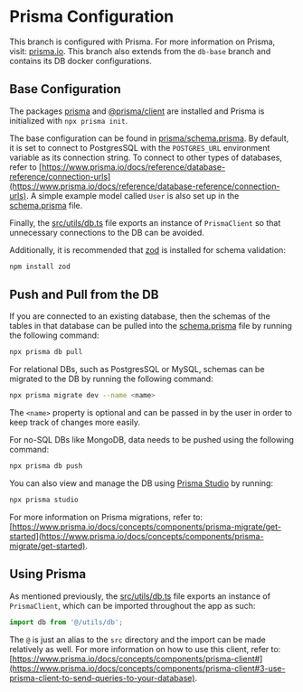 # Prisma Configuration

This branch is configured with Prisma. For more information on Prisma, visit: [prisma.io](https://www.prisma.io/). This branch also extends from the `db-base` branch and contains its DB docker configurations.

## Base Configuration

The packages [prisma](https://www.npmjs.com/package/prisma)  and [@prisma/client](https://www.npmjs.com/package/@prisma/client) are installed and Prisma is initialized with `npx prisma init`.

The base configuration can be found in [prisma/schema.prisma](../prisma/schema.prisma). By default, it is set to connect to PostgresSQL with the `POSTGRES_URL` environment variable as its connection string. To connect to other types of databases, refer to [https://www.prisma.io/docs/reference/database-reference/connection-urls](https://www.prisma.io/docs/reference/database-reference/connection-urls). A simple example model called `User` is also set up in the [schema.prisma](../prisma/schema.prisma) file.

Finally, the [src/utils/db.ts](../src/utils/db.ts) file exports an instance of `PrismaClient` so that unnecessary connections to the DB can be avoided.

Additionally, it is recommended that [zod](https://www.npmjs.com/package/zod) is installed for schema validation:

```sh
npm install zod
```

## Push and Pull from the DB

If you are connected to an existing database, then the schemas of the tables in that database can be pulled into the [schema.prisma](../prisma/schema.prisma) file by running the following command:

```sh
npx prisma db pull
```

For relational DBs, such as PostgresSQL or MySQL, schemas can be migrated to the DB by running the following command:

```sh
npx prisma migrate dev --name <name>
```

The `<name>` property is optional and can be passed in by the user in order to keep track of changes more easily.

For no-SQL DBs like MongoDB, data needs to be pushed using the following command:

```sh
npx prisma db push
```

You can also view and manage the DB using [Prisma Studio](https://www.prisma.io/studio) by running:

```sh
npx prisma studio
```

For more information on Prisma migrations, refer to: [https://www.prisma.io/docs/concepts/components/prisma-migrate/get-started](https://www.prisma.io/docs/concepts/components/prisma-migrate/get-started).

## Using Prisma

As mentioned previously, the [src/utils/db.ts](../src/utils/db.ts) file exports an instance of `PrismaClient`, which can be imported throughout the app as such:

```javascript
import db from '@/utils/db';
```

The `@` is just an alias to the `src` directory and the import can be made relatively as well. For more information on how to use this client, refer to: [https://www.prisma.io/docs/concepts/components/prisma-client#](https://www.prisma.io/docs/concepts/components/prisma-client#3-use-prisma-client-to-send-queries-to-your-database).
